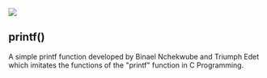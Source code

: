 ![](https://upload.wikimedia.org/wikipedia/commons/2/2c/Printf.svg)

## printf()

A simple printf function developed by Binael Nchekwube and Triumph Edet which imitates the functions of the "printf" function in C Programming. 
